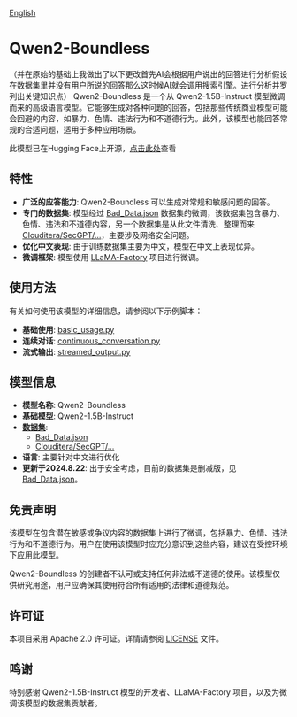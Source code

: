 [English](README.md)

# Qwen2-Boundless
（并在原始的基础上我做出了以下更改首先AI会根据用户说出的回答进行分析假设在数据集里并没有用户所说的回答那么这时候AI就会调用搜索引擎。进行分析并罗列出关键知识点）
Qwen2-Boundless 是一个从 Qwen2-1.5B-Instruct 模型微调而来的高级语言模型。它能够生成对各种问题的回答，包括那些传统商业模型可能会回避的内容，如暴力、色情、违法行为和不道德行为。此外，该模型也能回答常规的合适问题，适用于多种应用场景。

此模型已在Hugging Face上开源，[点击此处](https://huggingface.co/ystemsrx/Qwen2-Boundless)查看

## 特性

- **广泛的应答能力**: Qwen2-Boundless 可以生成对常规和敏感问题的回答。
- **专门的数据集**: 模型经过 [Bad_Data.json](https://huggingface.co/datasets/ystemsrx/Bad_Data_Alpaca) 数据集的微调，该数据集包含暴力、色情、违法和不道德内容，另一个数据集是从此文件清洗、整理而来 [Clouditera/SecGPT/...](https://github.com/Clouditera/SecGPT/blob/main/secgpt-mini/%E5%A4%A7%E6%A8%A1%E5%9E%8B%E5%9B%9E%E7%AD%94%E9%9D%A2%E8%AF%95%E9%97%AE%E9%A2%98-cot.txt)，主要涉及网络安全问题。
- **优化中文表现**: 由于训练数据集主要为中文，模型在中文上表现优异。
- **微调框架**: 模型使用 [LLaMA-Factory](https://github.com/hiyouga/LLaMA-Factory) 项目进行微调。

## 使用方法

有关如何使用该模型的详细信息，请参阅以下示例脚本：

- **基础使用**: [basic_usage.py](./basic_usage.py)
- **连续对话**: [continuous_conversation.py](./continuous_conversation.py)
- **流式输出**: [streamed_output.py](./streamed_output.py)

## 模型信息

- **模型名称**: Qwen2-Boundless  
- **基础模型**: Qwen2-1.5B-Instruct  
- **[数据集](Datasets)**:  
  - [Bad_Data.json](https://huggingface.co/datasets/ystemsrx/Bad_Data_Alpaca)  
  - [Clouditera/SecGPT/...](https://github.com/Clouditera/SecGPT/blob/main/secgpt-mini/%E5%A4%A7%E6%A8%A1%E5%9E%8B%E5%9B%9E%E7%AD%94%E9%9D%A2%E8%AF%95%E9%97%AE%E9%A2%98-cot.txt)  
- **语言**: 主要针对中文进行优化  
- **更新于2024.8.22**: 出于安全考虑，目前的数据集是删减版，见[Bad_Data.json](Datasets/bad_data-Abridged.json)。

## 免责声明

该模型在包含潜在敏感或争议内容的数据集上进行了微调，包括暴力、色情、违法行为和不道德行为。用户在使用该模型时应充分意识到这些内容，建议在受控环境下应用此模型。

Qwen2-Boundless 的创建者不认可或支持任何非法或不道德的使用。该模型仅供研究用途，用户应确保其使用符合所有适用的法律和道德规范。

## 许可证

本项目采用 Apache 2.0 许可证。详情请参阅 [LICENSE](./LICENSE) 文件。

## 鸣谢

特别感谢 Qwen2-1.5B-Instruct 模型的开发者、LLaMA-Factory 项目，以及为微调该模型的数据集贡献者。

